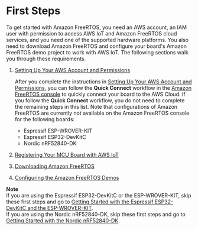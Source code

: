 # First Steps<a name="freertos-prereqs"></a>

To get started with Amazon FreeRTOS, you need an AWS account, an IAM user with permission to access AWS IoT and Amazon FreeRTOS cloud services, and you need one of the supported hardware platforms\. You also need to download Amazon FreeRTOS and configure your board's Amazon FreeRTOS demo project to work with AWS IoT\. The following sections walk you through these requirements\.

1. [Setting Up Your AWS Account and Permissions](freertos-account-and-permissions.md)

   After you complete the instructions in [Setting Up Your AWS Account and Permissions](freertos-account-and-permissions.md), you can follow the **Quick Connect** workflow in the [Amazon FreeRTOS console](https://console.aws.amazon.com/freertos) to quickly connect your board to the AWS Cloud\. If you follow the **Quick Connect** workflow, you do not need to complete the remaining steps in this list\. Note that configurations of Amazon FreeRTOS are currently not available on the Amazon FreeRTOS console for the following boards:
   + Espressif ESP\-WROVER\-KIT
   + Espressif ESP32\-DevKitC
   + Nordic nRF52840\-DK

1. [Registering Your MCU Board with AWS IoT](get-started-freertos-thing.md)

1. [Downloading Amazon FreeRTOS](freertos-download.md)

1. [Configuring the Amazon FreeRTOS Demos](freertos-configure.md)

**Note**  
If you are using the Espressif ESP32\-DevKitC or the ESP\-WROVER\-KIT, skip these first steps and go to [Getting Started with the Espressif ESP32\-DevKitC and the ESP\-WROVER\-KIT](getting_started_espressif.md)\.  
If you are using the Nordic nRF52840\-DK, skip these first steps and go to [Getting Started with the Nordic nRF52840\-DK](getting_started_nordic.md)\.
